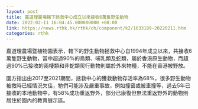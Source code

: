 ```yaml
---
layout: post
title: 嘉道理農場轄下拯救中心成立以來接收6萬隻野生動物
date: 2022-02-11 16:04:45.000000000 +08:00
link: https://news.rthk.hk/rthk/ch/component/k2/1633189-20220211.htm
categories: rthk
---
```


嘉道理農場暨植物園表示，轄下的野生動物拯救中心自1994年成立以來，共接收6萬隻野生動物，當中超過90%的鳥類、哺乳類及蛇類，屬於香港原生動物，而超過90%已接收的兩棲類和非蛇類爬行動物則屬於外來物種，不能在香港被野放。

園方指出由2017至2021期間，拯救中心的獲救動物存活率為68%，很多野生動物被救時已經情況欠佳，牠們可能涉及嚴重事故，例如撞窗或被車撞等，過去5年已接收的本地動物中，有58%成功重返野外，部分已康復但無法重返野外的動物則居住於園內的教育展示區。
